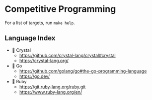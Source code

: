 # Competitive Programming
For a list of targets, run `make help`.

## Language Index
- 🔮 Crystal
  - https://github.com/crystal-lang/crystal#crystal
  - https://crystal-lang.org/
- 🦫 Go
  - https://github.com/golang/go#the-go-programming-language
  - https://go.dev/
- 💎 Ruby
  - https://git.ruby-lang.org/ruby.git
  - https://www.ruby-lang.org/en/
